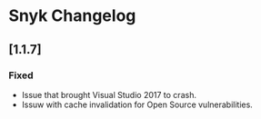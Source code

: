 # Snyk Changelog

## [1.1.7]

### Fixed
- Issue that brought Visual Studio 2017 to crash.
- Issuw with cache invalidation for Open Source vulnerabilities.